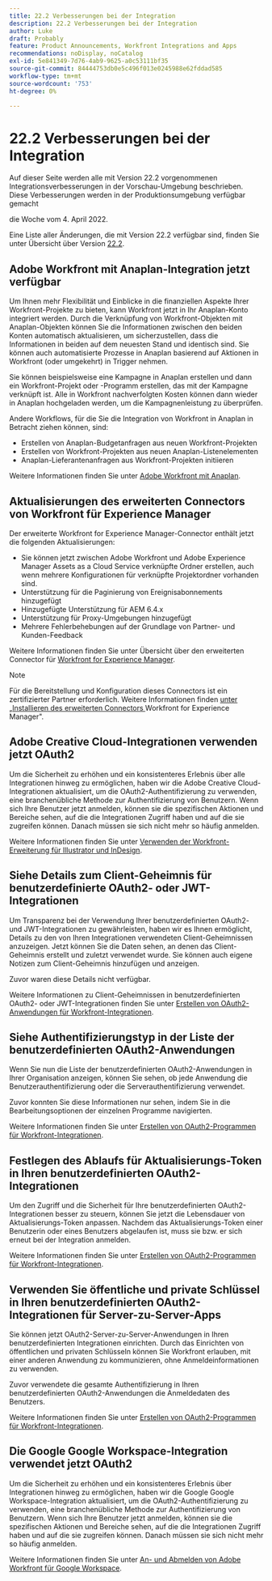 ```yaml
---
title: 22.2 Verbesserungen bei der Integration
description: 22.2 Verbesserungen bei der Integration
author: Luke
draft: Probably
feature: Product Announcements, Workfront Integrations and Apps
recommendations: noDisplay, noCatalog
exl-id: 5e841349-7d76-4ab9-9625-a0c53111bf35
source-git-commit: 84444753db0e5c496f013e0245988e62fddad585
workflow-type: tm+mt
source-wordcount: '753'
ht-degree: 0%

---
```


# 22.2 Verbesserungen bei der Integration

Auf dieser Seite werden alle mit Version 22.2 vorgenommenen Integrationsverbesserungen in der Vorschau-Umgebung beschrieben. Diese Verbesserungen werden in der Produktionsumgebung verfügbar gemacht

<!--
<MadCap:conditionalText data-mc-conditions="QuicksilverOrClassic.Draft mode">
in January 2022
</MadCap:conditionalText>
-->

die Woche vom 4. April 2022.

Eine Liste aller Änderungen, die mit Version 22.2 verfügbar sind, finden Sie unter Übersicht über Version [22.2](../../../product-announcements/product-releases/22.2-release-activity/22-2-release-overview.md).

## Adobe Workfront mit Anaplan-Integration jetzt verfügbar

Um Ihnen mehr Flexibilität und Einblicke in die finanziellen Aspekte Ihrer Workfront-Projekte zu bieten, kann Workfront jetzt in Ihr Anaplan-Konto integriert werden. Durch die Verknüpfung von Workfront-Objekten mit Anaplan-Objekten können Sie die Informationen zwischen den beiden Konten automatisch aktualisieren, um sicherzustellen, dass die Informationen in beiden auf dem neuesten Stand und identisch sind. Sie können auch automatisierte Prozesse in Anaplan basierend auf Aktionen in Workfront (oder umgekehrt) in Trigger nehmen.

Sie können beispielsweise eine Kampagne in Anaplan erstellen und dann ein Workfront-Projekt oder -Programm erstellen, das mit der Kampagne verknüpft ist. Alle in Workfront nachverfolgten Kosten können dann wieder in Anaplan hochgeladen werden, um die Kampagnenleistung zu überprüfen.

Andere Workflows, für die Sie die Integration von Workfront in Anaplan in Betracht ziehen können, sind:

* Erstellen von Anaplan-Budgetanfragen aus neuen Workfront-Projekten
* Erstellen von Workfront-Projekten aus neuen Anaplan-Listenelementen
* Anaplan-Lieferantenanfragen aus Workfront-Projekten initiieren

Weitere Informationen finden Sie unter [Adobe Workfront mit Anaplan](../../../workfront-integrations-and-apps/adobe-workfront-with-anaplan/anaplan-integration.md).

## Aktualisierungen des erweiterten Connectors von Workfront für Experience Manager

Der erweiterte Workfront for Experience Manager-Connector enthält jetzt die folgenden Aktualisierungen:

* Sie können jetzt zwischen Adobe Workfront und Adobe Experience Manager Assets as a Cloud Service verknüpfte Ordner erstellen, auch wenn mehrere Konfigurationen für verknüpfte Projektordner vorhanden sind.
* Unterstützung für die Paginierung von Ereignisabonnements hinzugefügt
* Hinzugefügte Unterstützung für AEM 6.4.x
* Unterstützung für Proxy-Umgebungen hinzugefügt
* Mehrere Fehlerbehebungen auf der Grundlage von Partner- und Kunden-Feedback

Weitere Informationen finden Sie unter Übersicht über den erweiterten Connector für [Workfront for Experience Manager](../../../documents/workfront-and-experience-manager-integrations/workfront-for-experience-manager-enhanced-connector/workfront-aem-enhanced-connector-overview.md).

>[!NOTE]
>
>Für die Bereitstellung und Konfiguration dieses Connectors ist ein zertifizierter Partner erforderlich. Weitere Informationen finden [ unter „Installieren des erweiterten Connectors ](https://experienceleague.adobe.com/docs/experience-manager-cloud-service/content/assets/integrations/workfront-connector-install.html?lang=en#) Workfront for Experience Manager&quot;.

## Adobe Creative Cloud-Integrationen verwenden jetzt OAuth2

Um die Sicherheit zu erhöhen und ein konsistenteres Erlebnis über alle Integrationen hinweg zu ermöglichen, haben wir die Adobe Creative Cloud-Integrationen aktualisiert, um die OAuth2-Authentifizierung zu verwenden, eine branchenübliche Methode zur Authentifizierung von Benutzern. Wenn sich Ihre Benutzer jetzt anmelden, können sie die spezifischen Aktionen und Bereiche sehen, auf die die Integrationen Zugriff haben und auf die sie zugreifen können. Danach müssen sie sich nicht mehr so häufig anmelden.

Weitere Informationen finden Sie unter [Verwenden der Workfront-Erweiterung für Illustrator und InDesign](../../../documents/workfront-for-adobe-creative-cloud/use-wf-adobe-cc.md).

## Siehe Details zum Client-Geheimnis für benutzerdefinierte OAuth2- oder JWT-Integrationen

Um Transparenz bei der Verwendung Ihrer benutzerdefinierten OAuth2- und JWT-Integrationen zu gewährleisten, haben wir es Ihnen ermöglicht, Details zu den von Ihren Integrationen verwendeten Client-Geheimnissen anzuzeigen. Jetzt können Sie die Daten sehen, an denen das Client-Geheimnis erstellt und zuletzt verwendet wurde. Sie können auch eigene Notizen zum Client-Geheimnis hinzufügen und anzeigen.

Zuvor waren diese Details nicht verfügbar.

Weitere Informationen zu Client-Geheimnissen in benutzerdefinierten OAuth2- oder JWT-Integrationen finden Sie unter [Erstellen von OAuth2-Anwendungen für Workfront-Integrationen](../../../administration-and-setup/configure-integrations/create-oauth-application.md).

## Siehe Authentifizierungstyp in der Liste der benutzerdefinierten OAuth2-Anwendungen

Wenn Sie nun die Liste der benutzerdefinierten OAuth2-Anwendungen in Ihrer Organisation anzeigen, können Sie sehen, ob jede Anwendung die Benutzerauthentifizierung oder die Serverauthentifizierung verwendet.

Zuvor konnten Sie diese Informationen nur sehen, indem Sie in die Bearbeitungsoptionen der einzelnen Programme navigierten.

Weitere Informationen finden Sie unter [Erstellen von OAuth2-Programmen für Workfront-Integrationen](../../../administration-and-setup/configure-integrations/create-oauth-application.md).

## Festlegen des Ablaufs für Aktualisierungs-Token in Ihren benutzerdefinierten OAuth2-Integrationen

Um den Zugriff und die Sicherheit für Ihre benutzerdefinierten OAuth2-Integrationen besser zu steuern, können Sie jetzt die Lebensdauer von Aktualisierungs-Token anpassen. Nachdem das Aktualisierungs-Token einer Benutzerin oder eines Benutzers abgelaufen ist, muss sie bzw. er sich erneut bei der Integration anmelden.

Weitere Informationen finden Sie unter [Erstellen von OAuth2-Programmen für Workfront-Integrationen](../../../administration-and-setup/configure-integrations/create-oauth-application.md).

## Verwenden Sie öffentliche und private Schlüssel in Ihren benutzerdefinierten OAuth2-Integrationen für Server-zu-Server-Apps

Sie können jetzt OAuth2-Server-zu-Server-Anwendungen in Ihren benutzerdefinierten Integrationen einrichten. Durch das Einrichten von öffentlichen und privaten Schlüsseln können Sie Workfront erlauben, mit einer anderen Anwendung zu kommunizieren, ohne Anmeldeinformationen zu verwenden.

Zuvor verwendete die gesamte Authentifizierung in Ihren benutzerdefinierten OAuth2-Anwendungen die Anmeldedaten des Benutzers.

Weitere Informationen finden Sie unter [Erstellen von OAuth2-Programmen für Workfront-Integrationen](../../../administration-and-setup/configure-integrations/create-oauth-application.md).

## Die Google Google Workspace-Integration verwendet jetzt OAuth2

Um die Sicherheit zu erhöhen und ein konsistenteres Erlebnis über Integrationen hinweg zu ermöglichen, haben wir die Google Google Workspace-Integration aktualisiert, um die OAuth2-Authentifizierung zu verwenden, eine branchenübliche Methode zur Authentifizierung von Benutzern. Wenn sich Ihre Benutzer jetzt anmelden, können sie die spezifischen Aktionen und Bereiche sehen, auf die die Integrationen Zugriff haben und auf die sie zugreifen können. Danach müssen sie sich nicht mehr so häufig anmelden.

Weitere Informationen finden Sie unter [An- und Abmelden von Adobe Workfront für Google Workspace](../../../workfront-integrations-and-apps/workfront-for-g-suite/log-in-and-out-wf-for-gsuite.md).
